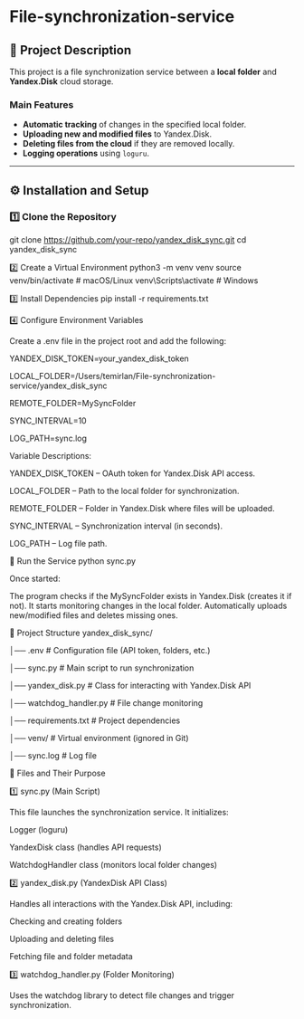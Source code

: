 # File-synchronization-service
## 📌 **Project Description**  
This project is a file synchronization service between a **local folder** and **Yandex.Disk** cloud storage.  

### **Main Features**  
- **Automatic tracking** of changes in the specified local folder.  
- **Uploading new and modified files** to Yandex.Disk.  
- **Deleting files from the cloud** if they are removed locally.  
- **Logging operations** using `loguru`.  

---

## ⚙️ **Installation and Setup**  

### 1️⃣ **Clone the Repository**  
git clone https://github.com/your-repo/yandex_disk_sync.git
cd yandex_disk_sync

2️⃣ Create a Virtual Environment
python3 -m venv venv
source venv/bin/activate  # macOS/Linux
venv\Scripts\activate     # Windows

3️⃣ Install Dependencies
pip install -r requirements.txt

4️⃣ Configure Environment Variables

Create a .env file in the project root and add the following:

YANDEX_DISK_TOKEN=your_yandex_disk_token

LOCAL_FOLDER=/Users/temirlan/File-synchronization-service/yandex_disk_sync

REMOTE_FOLDER=MySyncFolder

SYNC_INTERVAL=10

LOG_PATH=sync.log

Variable Descriptions:

YANDEX_DISK_TOKEN – OAuth token for Yandex.Disk API access.

LOCAL_FOLDER – Path to the local folder for synchronization.

REMOTE_FOLDER – Folder in Yandex.Disk where files will be uploaded.

SYNC_INTERVAL – Synchronization interval (in seconds).

LOG_PATH – Log file path.

🚀 Run the Service
python sync.py

Once started:

The program checks if the MySyncFolder exists in Yandex.Disk (creates it if not).
It starts monitoring changes in the local folder.
Automatically uploads new/modified files and deletes missing ones.

🔧 Project Structure
yandex_disk_sync/

│── .env                      # Configuration file (API token, folders, etc.)

│── sync.py                   # Main script to run synchronization

│── yandex_disk.py            # Class for interacting with Yandex.Disk API

│── watchdog_handler.py        # File change monitoring

│── requirements.txt           # Project dependencies

│── venv/                      # Virtual environment (ignored in Git)

│── sync.log                   # Log file


📜 Files and Their Purpose

1️⃣ sync.py (Main Script)

This file launches the synchronization service. It initializes:

Logger (loguru)

YandexDisk class (handles API requests)

WatchdogHandler class (monitors local folder changes)

2️⃣ yandex_disk.py (YandexDisk API Class)

Handles all interactions with the Yandex.Disk API, including:

Checking and creating folders

Uploading and deleting files

Fetching file and folder metadata

3️⃣ watchdog_handler.py (Folder Monitoring)

Uses the watchdog library to detect file changes and trigger synchronization.




